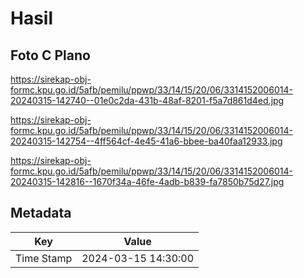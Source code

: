 # Hasil

## Foto C Plano

https://sirekap-obj-formc.kpu.go.id/5afb/pemilu/ppwp/33/14/15/20/06/3314152006014-20240315-142740--01e0c2da-431b-48af-8201-f5a7d861d4ed.jpg

https://sirekap-obj-formc.kpu.go.id/5afb/pemilu/ppwp/33/14/15/20/06/3314152006014-20240315-142754--4ff564cf-4e45-41a6-bbee-ba40faa12933.jpg

https://sirekap-obj-formc.kpu.go.id/5afb/pemilu/ppwp/33/14/15/20/06/3314152006014-20240315-142816--1670f34a-46fe-4adb-b839-fa7850b75d27.jpg


## Metadata

| Key        | Value               |
| ---------- | ------------------- |
| Time Stamp | 2024-03-15 14:30:00 |




